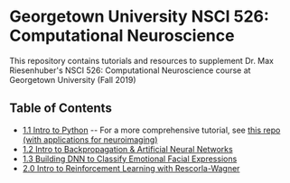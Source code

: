 # Georgetown University NSCI 526: Computational Neuroscience
This repository contains tutorials and resources to supplement Dr. Max Riesenhuber's NSCI 526: Computational Neuroscience course at Georgetown University (Fall 2019)

## Table of Contents
- [1.1 Intro to Python](https://nbviewer.jupyter.org/github/shawnrhoads/gu-nsci-526/blob/master/NSCI%20526%20Tutorial%201.1%20%28Intro%20to%20Python%29.ipynb) -- For a more comprehensive tutorial, see [this repo (with applications for neuroimaging)](https://github.com/shawnrhoads/Intro-Python-for-Neuroimagers)
- [1.2 Intro to Backpropagation & Artificial Neural Networks](https://nbviewer.jupyter.org/github/shawnrhoads/gu-nsci-526/blob/master/NSCI%20526%20Tutorial%201.2%20%28Introduction%20to%20Artificial%20Neural%20Networks%29.ipynb)
- [1.3 Building DNN to Classify Emotional Facial Expressions](https://nbviewer.jupyter.org/github/shawnrhoads/gu-nsci-526/blob/master/NSCI%20526%20Tutorial%201.3%20%28Emotional%20Faces%20Classifier%29.ipynb)
- [2.0 Intro to Reinforcement Learning with Rescorla-Wagner](https://nbviewer.jupyter.org/github/shawnrhoads/gu-nsci-526/blob/master/Tutorial%202%20-%20Reinforcement%20Learning%20%28Rescorla-Wagner%29.ipynb)
